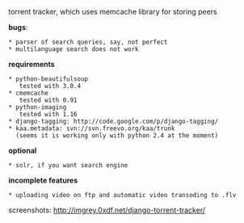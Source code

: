 torrent tracker, which uses memcache library for storing peers

**bugs**:
```
* parser of search queries, say, not perfect
* multilanguage search does not work
```

**requirements**
```
* python-beautifulsoup 
   tested with 3.0.4
* cmemcache
   tested with 0.91
* python-imaging
   tested with 1.16
* django-tagging: http://code.google.com/p/django-tagging/
* kaa.metadata: svn://svn.freevo.org/kaa/trunk
  (seems it is working only with python 2.4 at the moment)
```

**optional**
```
* solr, if you want search engine
```

**incomplete features**

```
* uploading video on ftp and automatic video transoding to .flv
```

screenshots: http://imgrey.0xdf.net/django-torrent-tracker/
